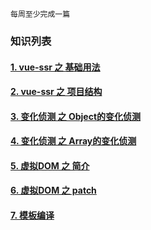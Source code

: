 
    每周至少完成一篇

### 知识列表

#### [1. vue-ssr 之 基础用法](/file/ssr1.md)

#### [2. vue-ssr 之 项目结构](/file/ssr2.md)

#### [3. 变化侦测 之 Object的变化侦测](/file/zc-object.md)

#### [4. 变化侦测 之 Array的变化侦测](/file/zc-array.md)

#### [5. 虚拟DOM 之 简介](/file/dom-introduce.md)

#### [6. 虚拟DOM 之 patch](/file/dom-patch.md)

#### [7. 模板编译](/file/mb.md)
